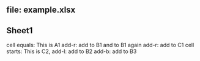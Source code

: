 file: example.xlsx
---
## Sheet1
cell equals: This is A1
add-r: add to B1
and to B1 again
add-r: add to C1
cell starts: This is C2,
add-l: add to B2
add-b: add to B3